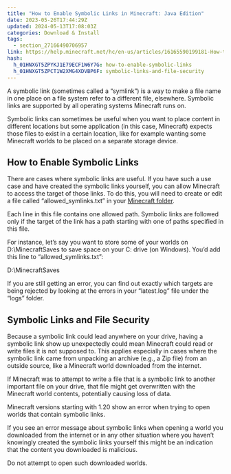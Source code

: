 ```yaml
---
title: "How to Enable Symbolic Links in Minecraft: Java Edition"
date: 2023-05-26T17:44:29Z
updated: 2024-05-13T17:08:03Z
categories: Download & Install
tags:
  - section_27166490706957
link: https://help.minecraft.net/hc/en-us/articles/16165590199181-How-to-Enable-Symbolic-Links-in-Minecraft-Java-Edition
hash:
  h_01HNXGT5ZPYKJ1E79ECF1W6Y7G: how-to-enable-symbolic-links
  h_01HNXGT5ZPCT1W2XMG4XDVBP6F: symbolic-links-and-file-security
---
```


A symbolic link (sometimes called a “symlink”) is a way to make a file name in one place on a file system refer to a different file, elsewhere. Symbolic links are supported by all operating systems Minecraft runs on.

Symbolic links can sometimes be useful when you want to place content in different locations but some application (in this case, Minecraft) expects those files to exist in a certain location, like for example wanting some Minecraft worlds to be placed on a separate storage device.

## How to Enable Symbolic Links

There are cases where symbolic links are useful. If you have such a use case and have created the symbolic links yourself, you can allow Minecraft to access the target of those links. To do this, you will need to create or edit a file called “allowed_symlinks.txt” in your [Minecraft folder](../Backup-Restore/Find-Your-Minecraft-Java-Edition-Backup-World.md).

Each line in this file contains one allowed path. Symbolic links are followed only if the target of the link has a path starting with one of paths specified in this file.

For instance, let’s say you want to store some of your worlds on D:\MinecraftSaves to save space on your C: drive (on Windows). You’d add this line to “allowed_symlinks.txt”:

D:\MinecraftSaves

If you are still getting an error, you can find out exactly which targets are being rejected by looking at the errors in your “latest.log” file under the “logs” folder.

## Symbolic Links and File Security

Because a symbolic link could lead anywhere on your drive, having a symbolic link show up unexpectedly could mean Minecraft could read or write files it is not supposed to. This applies especially in cases where the symbolic link came from unpacking an archive (e.g., a Zip file) from an outside source, like a Minecraft world downloaded from the internet.

If Minecraft was to attempt to write a file that is a symbolic link to another important file on your drive, that file might get overwritten with the Minecraft world contents, potentially causing loss of data.

Minecraft versions starting with 1.20 show an error when trying to open worlds that contain symbolic links.

If you see an error message about symbolic links when opening a world you downloaded from the internet or in any other situation where you haven’t knowingly created the symbolic links yourself this might be an indication that the content you downloaded is malicious.

Do not attempt to open such downloaded worlds.
